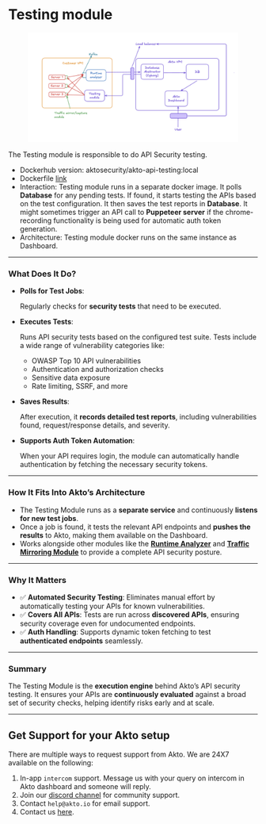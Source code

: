 # Testing module

<figure><img src="../.gitbook/assets/image (5).png" alt=""><figcaption></figcaption></figure>

The Testing module is responsible to do API Security testing.

* Dockerhub version: aktosecurity/akto-api-testing:local
* Dockerfile [link](https://github.com/akto-api-security/akto/blob/master/docker-compose.yml#L24)
* Interaction: Testing module runs in a separate docker image. It polls **Database** for any pending tests. If found, it starts testing the APIs based on the test configuration. It then saves the test reports in **Database**. It might sometimes trigger an API call to **Puppeteer server** if the chrome-recording functionality is being used for automatic auth token generation.
* Architecture: Testing module docker runs on the same instance as Dashboard.

***

### What Does It Do?

*   **Polls for Test Jobs**:

    Regularly checks for **security tests** that need to be executed.
*   **Executes Tests**:

    Runs API security tests based on the configured test suite. Tests include a wide range of vulnerability categories like:

    * OWASP Top 10 API vulnerabilities
    * Authentication and authorization checks
    * Sensitive data exposure
    * Rate limiting, SSRF, and more
*   **Saves Results**:

    After execution, it **records detailed test reports**, including vulnerabilities found, request/response details, and severity.
*   **Supports Auth Token Automation**:

    When your API requires login, the module can automatically handle authentication by fetching the necessary security tokens.

***

### How It Fits Into Akto’s Architecture

* The Testing Module runs as a **separate service** and continuously **listens for new test jobs**.
* Once a job is found, it tests the relevant API endpoints and **pushes the results** to Akto, making them available on the Dashboard.
* Works alongside other modules like the [**Runtime Analyzer**](runtime-analyzer.md) and [**Traffic Mirroring Module**](traffic-mirroring-module.md) to provide a complete API security posture.

***

### Why It Matters

* ✅ **Automated Security Testing**: Eliminates manual effort by automatically testing your APIs for known vulnerabilities.
* ✅ **Covers All APIs**: Tests are run across **discovered APIs**, ensuring security coverage even for undocumented endpoints.
* ✅ **Auth Handling**: Supports dynamic token fetching to test **authenticated endpoints** seamlessly.

***

### Summary

The Testing Module is the **execution engine** behind Akto’s API security testing. It ensures your APIs are **continuously evaluated** against a broad set of security checks, helping identify risks early and at scale.

***

## Get Support for your Akto setup

There are multiple ways to request support from Akto. We are 24X7 available on the following:

1. In-app `intercom` support. Message us with your query on intercom in Akto dashboard and someone will reply.
2. Join our [discord channel](https://www.akto.io/community) for community support.
3. Contact `help@akto.io` for email support.
4. Contact us [here](https://www.akto.io/contact-us).
